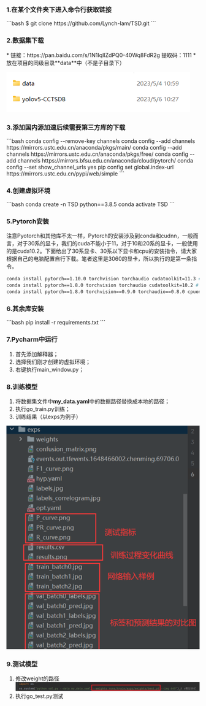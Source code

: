 


<h3>1.在某个文件夹下进入命令行获取链接</h3>
```bash
$ git clone https://github.com/Lynch-lam/TSD.git
```

<h3>2.数据集下载</h3>
* 链接：https://pan.baidu.com/s/1N1IqIlZdPQ0-40Wq8FdR2g  提取码：1111
* 放在项目的同级目录**data**中（不是子目录下）

![img_1.png](img_1.png)
<h3>3.添加国内源加速后续需要第三方库的下载</h3>
```bash
conda config --remove-key channels
conda config --add channels https://mirrors.ustc.edu.cn/anaconda/pkgs/main/
conda config --add channels https://mirrors.ustc.edu.cn/anaconda/pkgs/free/
conda config --add channels https://mirrors.bfsu.edu.cn/anaconda/cloud/pytorch/
conda config --set show_channel_urls yes
pip config set global.index-url https://mirrors.ustc.edu.cn/pypi/web/simple
```


<h3>4.创建虚拟环境</h3>
```bash
conda create -n TSD python==3.8.5
conda activate TSD
```

<h3>5.Pytorch安装</h3>
<h7>注意Pyotorch和其他库不太一样，Pytorch的安装涉及到conda和cudnn，一般而言，对于30系的显卡，我们的cuda不能小于11，对于10和20系的显卡，一般使用的是cuda10.2。下面给出了30系显卡、30系以下显卡和cpu的安装指令，请大家根据自己的电脑配置自行下载。笔者这里是3060的显卡，所以执行的是第一条指令。

```bash
conda install pytorch==1.10.0 torchvision torchaudio cudatoolkit=11.3 # 30系列以上显卡gpu版本pytorch安装指令
conda install pytorch==1.8.0 torchvision torchaudio cudatoolkit=10.2 # 10系和20系以及mx系列的执行这条
conda install pytorch==1.8.0 torchvision==0.9.0 torchaudio==0.8.0 cpuonly # CPU的直接执行这条命令
```

<h3>6.其余库安装</h3>
```bash
pip install -r requirements.txt
```

<h3>7.Pycharm中运行</h3>

1. 首先添加解释器；
2. 选择我们刚才创建的虚拟环境；
3. 右键执行main_window.py；


<h3>8.训练模型</h3>

1. 将数据集文件中**my_data.yaml**中的数据路径替换成本地的路径；
2. 执行go_train.py训练；
3. 训练结果（以exps为例子）

![img.png](img.png)


<h3>9.测试模型</h3>

1. 修改weight的路径
![img_3.png](img_3.png)
2. 执行go_test.py测试



